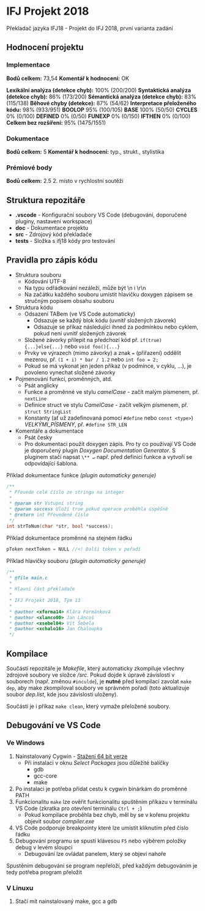 # IFJ Projekt 2018
Překladač jazyka IFJ18 - Projekt do IFJ 2018, první varianta zadání

## Hodnocení projektu

### Implementace
**Bodů celkem:** 73,54
**Komentář k hodnocení:** OK

**Lexikální analýza (detekce chyb):** 100% (200/200)
**Syntaktická analýza (detekce chyb):** 86% (173/200)
**Sémantická analýza (detekce chyb):** 83% (115/138)
**Běhové chyby (detekce):** 87% (54/62)
**Interpretace přeloženého kódu:** 98% (933/951)
**BOOLOP** 95% (100/105)
**BASE** 100% (50/50)
**CYCLES** 0% (0/100)
**DEFINED** 0% (0/50)
**FUNEXP** 0% (0/150)
**IFTHEN** 0% (0/100)
**Celkem bez rozšíření:** 95% (1475/1551)

### Dokumentace
**Bodů celkem:** 5
**Komentář k hodnocení:** typ., strukt., stylistika
### Prémiové body
**Bodů celkem:** 2.5
2. místo v rychlostní soutěži


## Struktura repozitáře

* **.vscode** - Konfigurační soubory VS Code (debugování, doporučené pluginy, nastavení workspace)
* **doc** - Dokumentace projektu
* **src** - Zdrojový kód překladače
* **tests** - Složka s ifj18 kódy pro testování

## Pravidla pro zápis kódu

- Struktura souboru
	- Kódování UTF-8
	- Na typu odřádkování nezáleží, může být \n i \r\n
	- Na začátku každého souboru umístit hlavičku doxygen zápisem se stručným popisem obsahu souboru
- Struktura kódu
	- Odsazení TABem (ve VS Code automaticky)
		- Odsazuje se každý blok kódu (uvnitř složených závorek)
		- Odsazuje se příkaz následující ihned za podmínkou nebo cyklem, pokud není uvnitř složených závorek
	- Složené závorky přilepit na předchozí kód př. `if(true){...}else{...}` nebo `void foo(){...}`
	- Prvky ve výrazech (mimo závorky) a znak `=` (přiřazení) oddělit mezerou, př. `(1 + i) * bar / 1.2` nebo `int foo = 2;`
	- Pokud se má vykonat jen jeden příkaz (v podmínce, v cyklu, ...), je povoleno vynechat složené závorky
- Pojmenování funkcí, proměnných, atd.
	- Psát anglicky
	- Funkce a proměnné ve stylu *camelCase* - začít malým písmenem, př. `nextLine`
	- Definice struct ve stylu *CamelCase* - začít velkým písmenem, př. `struct StringList`
	- Konstanty (ať už zadefinovaná pomocí `#define` nebo `const <type>`) *VELKÝMI_PÍSMENY*, př. `#define STR_LEN`
- Komentáře a dokumentace
	- Psát česky
	- Pro dokumentaci použít doxygen zápis. Pro ty co používají VS Code je doporučený plugin *Doxygen Documentation Generator*. S pluginem stačí napsat `\** ↵` např. před definici funkce a vytvoří se odpovídající šablona.

Příklad dokumentace funkce *(plugin automaticky generuje)*
```c
/**
 * Převede celé číslo ze stringu na integer
 * 
 * @param str Vstupní string
 * @param success Uloží true pokud operace proběhla úspěšně
 * @return int Převedené číslo
 */
int strToNum(char *str, bool *success);
```

Příklad dokumentace proměnné na stejném řádku
```c
pToken nextToken = NULL //<! Další token v pořadí
```

Příklad hlavičky souboru *(plugin automaticky generuje)*
```c
/**
 * @file main.c
 *
 * Hlavní část překladače
 *
 * IFJ Projekt 2018, Tým 13
 *
 * @author <xforma14> Klára Formánková
 * @author <xlanco00> Jan Láncoš
 * @author <xsebel04> Vít Šebela
 * @author <xchalo16> Jan Chaloupka
 */
```


## Kompilace

Součástí repozitáře je *Makefile*, který automaticky zkompiluje všechny zdrojové soubory ve složce */src*. Pokud dojde k úpravě závislostí v souborech (např. změnou `#inculde`), je **nutné** před kompilací zavolat `make dep`, aby make zkompiloval soubory ve správném pořadí (toto aktualizuje soubor *dep.list*, kde jsou závislosti uloženy). 

Součástí je i příkaz `make clean`, který vymaže přeložené soubory. 


## Debugování ve VS Code

### Ve Windows
1. Nainstalovaný Cygwin - [Stažení 64 bit verze](https://cygwin.com/setup-x86_64.exe)
	* Při instalaci v oknu *Select Packages* jsou důležité balíčky
		* gdb
		* gcc-core
		* make
2. Po instalaci je potřeba přidat cestu k cygwin binárkám do proměnné PATH
3. Funkcionalitu `make` lze ověřit funkcionalitu spuštěním příkazu v termínálu VS Code (zkratka pro otevření terminálu `Ctrl + ;`)
	* Pokud kompilace proběhla bez chyb, měl by se v kořenu projektu objevit soubor *compiler.exe*
4. VS Code podporuje breakpointy které lze umístit kliknutím před číslo řádku
5. Debugování programu se spustí klávesou `F5` nebo výběrem položky debug v levém sloupci
	- Debugování lze ovládat panelem, který se objeví nahoře

Spustěním debugování se program nepřeloží, před každým debugováním je tedy potřeba program přeložit

### V Linuxu
1. Stačí mít nainstalovaný make, gcc a gdb